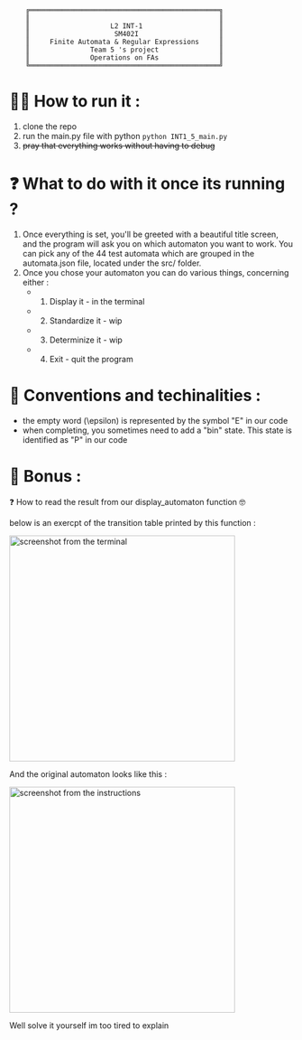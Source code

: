 ```
    ╔═══════════════════════════════════════════════╗
    ║                                               ║
    ║                    L2 INT-1                   ║
    ║                     SM402I                    ║
    ║     Finite Automata & Regular Expressions     ║
    ║               Team 5 's project               ║
    ║               Operations on FAs               ║
    ╚═══════════════════════════════════════════════╝
```
# 👨‍💻 How to run it : 
1. clone the repo
2. run the main.py file with python ```python INT1_5_main.py ```
3. ~~pray that everything works without having to debug~~
   
# ❓ What to do with it once its running ? 
1. Once everything is set, you'll be greeted with a beautiful title screen, and the program will ask you
on which automaton you want to work. You can pick any of the 44 test automata which are grouped in the 
automata.json file, located under the src/ folder. 
2. Once you chose your automaton you can do various things, concerning either :
   * 1. Display it - in the terminal 
   * 2. Standardize it - wip
   * 3. Determinize it - wip
   * 4. Exit - quit the program



# 📜 Conventions and techinalities : 

- the empty word (\epsilon) is represented by the symbol "E" in our code
- when completing, you sometimes need to add a "bin" state. This state is identified as "P" in our code

# 🎁 Bonus : 

❓ How to read the result from our display_automaton function 🤓

below is an exercpt of the transition table printed by this function : 

<img src="https://github.com/hickatheworld/SM402I-Project/assets/90071735/eb3d1b90-a48e-4b0d-a6cd-33e3c6ef7695" alt="screenshot from the terminal" width="400"/>

And the original automaton looks like this : 

<img src="https://github.com/hickatheworld/SM402I-Project/assets/90071735/039b700b-cbc7-4a6c-85c4-6d98b6dfb91c" alt="screenshot from the instructions" width="400"/>

Well solve it yourself im too tired to explain
